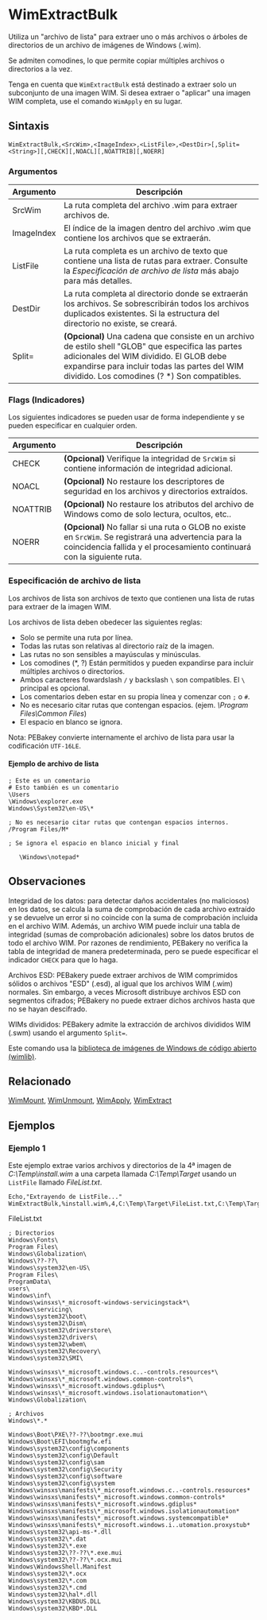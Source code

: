 # WimExtractBulk

Utiliza un "archivo de lista" para extraer uno o más archivos o árboles de directorios de un archivo de imágenes de Windows (.wim).

Se admiten comodines, lo que permite copiar múltiples archivos o directorios a la vez.

Tenga en cuenta que `WimExtractBulk` está destinado a extraer solo un subconjunto de una imagen WIM. Si desea extraer o "aplicar" una imagen WIM completa, use el comando `WimApply` en su lugar.

## Sintaxis

```pebakery
WimExtractBulk,<SrcWim>,<ImageIndex>,<ListFile>,<DestDir>[,Split=<String>][,CHECK][,NOACL][,NOATTRIB][,NOERR]
```

### Argumentos

| Argumento | Descripción |
| --- | --- |
| SrcWim | La ruta completa del archivo .wim para extraer archivos de. |
| ImageIndex | El índice de la imagen dentro del archivo .wim que contiene los archivos que se extraerán. |
| ListFile | La ruta completa es un archivo de texto que contiene una lista de rutas para extraer. Consulte la _Especificación de archivo de lista_ más abajo para más detalles. |
| DestDir | La ruta completa al directorio donde se extraerán los archivos. Se sobrescribirán todos los archivos duplicados existentes. Si la estructura del directorio no existe, se creará. |
| Split= | **(Opcional)** Una cadena que consiste en un archivo de estilo shell "GLOB" que especifica las partes adicionales del WIM dividido. El GLOB debe expandirse para incluir todas las partes del WIM dividido. Los comodines (? *) Son compatibles. |

### Flags (Indicadores)

Los siguientes indicadores se pueden usar de forma independiente y se pueden especificar en cualquier orden.

| Argumento | Descripción |
| --- | --- |
| CHECK | **(Opcional)** Verifique la integridad de `SrcWim` si contiene información de integridad adicional. |
| NOACL | **(Opcional)** No restaure los descriptores de seguridad en los archivos y directorios extraídos. |
| NOATTRIB | **(Opcional)** No restaure los atributos del archivo de Windows como de solo lectura, ocultos, etc.. |
| NOERR | **(Opcional)** No fallar si una ruta o GLOB no existe en `SrcWim`. Se registrará una advertencia para la coincidencia fallida y el procesamiento continuará con la siguiente ruta. |

### Especificación de archivo de lista

Los archivos de lista son archivos de texto que contienen una lista de rutas para extraer de la imagen WIM.

Los archivos de lista deben obedecer las siguientes reglas:

- Solo se permite una ruta por línea.
- Todas las rutas son relativas al directorio raíz de la imagen.
- Las rutas no son sensibles a mayúsculas y minúsculas.
- Los comodines (*, ?) Están permitidos y pueden expandirse para incluir múltiples archivos o directorios.
- Ambos caracteres fowardslash `/` y backslash `\` son compatibles. El `\` principal es opcional.
- Los comentarios deben estar en su propia línea y comenzar con `;` o `#`.
- No es necesario citar rutas que contengan espacios. (ejem. _\Program Files\Common Files_)
- El espacio en blanco se ignora.

Nota: PEBakey convierte internamente el archivo de lista para usar la codificación `UTF-16LE`.

#### Ejemplo de archivo de lista

```pebakery
; Este es un comentario
# Esto también es un comentario
\Users
\Windows\explorer.exe
Windows\System32\en-US\*

; No es necesario citar rutas que contengan espacios internos.
/Program Files/M*

; Se ignora el espacio en blanco inicial y final

   \Windows\notepad*

```

## Observaciones

Integridad de los datos: para detectar daños accidentales (no maliciosos) en los datos, se calcula la suma de comprobación de cada archivo extraído y se devuelve un error si no coincide con la suma de comprobación incluida en el archivo WIM. Además, un archivo WIM puede incluir una tabla de integridad (sumas de comprobación adicionales) sobre los datos brutos de todo el archivo WIM. Por razones de rendimiento, PEBakery no verifica la tabla de integridad de manera predeterminada, pero se puede especificar el indicador `CHECK` para que lo haga.

Archivos ESD: PEBakery puede extraer archivos de WIM comprimidos sólidos o archivos "ESD" (.esd), al igual que los archivos WIM (.wim) normales. Sin embargo, a veces Microsoft distribuye archivos ESD con segmentos cifrados; PEBakery no puede extraer dichos archivos hasta que no se hayan descifrado.

WIMs divididos: PEBakery admite la extracción de archivos divididos WIM (.swm) usando el argumento `Split=`.

Este comando usa la [biblioteca de imágenes de Windows de código abierto (wimlib)](https://wimlib.net/).

## Relacionado

[WimMount](./WimMount.md), [WimUnmount](./WimUnmount.md), [WimApply](./WimApply.md), [WimExtract](./WimExtract.md)

## Ejemplos

### Ejemplo 1

Este ejemplo extrae varios archivos y directorios de la 4ª imagen de *C:\Temp\install.wim* a una carpeta llamada *C:\Temp\Target* usando un `ListFile` llamado *FileList.txt*.

```pebakery
Echo,"Extrayendo de ListFile..."
WimExtractBulk,%install.wim%,4,C:\Temp\Target\FileList.txt,C:\Temp\Target\Extract,NOACL
```

FileList.txt

```pebakery
; Directorios
Windows\Fonts\
Program Files\
Windows\Globalization\
Windows\??-??\
Windows\system32\en-US\
Program Files\
ProgramData\
users\
Windows\inf\
Windows\winsxs\*_microsoft-windows-servicingstack*\
Windows\servicing\
Windows\system32\boot\
Windows\system32\Dism\
Windows\system32\driverstore\
Windows\system32\drivers\
Windows\system32\wbem\
Windows\system32\Recovery\
Windows\system32\SMI\

Windows\winsxs\*_microsoft.windows.c..-controls.resources*\
Windows\winsxs\*_microsoft.windows.common-controls*\
Windows\winsxs\*_microsoft.windows.gdiplus*\
Windows\winsxs\*_microsoft.windows.isolationautomation*\
Windows\Globalization\

; Archivos
Windows\*.*

Windows\Boot\PXE\??-??\bootmgr.exe.mui
Windows\Boot\EFI\bootmgfw.efi
Windows\system32\config\components
Windows\system32\config\Default
Windows\system32\config\sam
Windows\system32\config\Security
Windows\system32\config\software
Windows\system32\config\system
Windows\winsxs\manifests\*_microsoft.windows.c..-controls.resources*
Windows\winsxs\manifests\*_microsoft.windows.common-controls*
Windows\winsxs\manifests\*_microsoft.windows.gdiplus*
Windows\winsxs\manifests\*_microsoft.windows.isolationautomation*
Windows\winsxs\manifests\*_microsoft.windows.systemcompatible*
Windows\winsxs\manifests\*_microsoft.windows.i..utomation.proxystub*
Windows\system32\api-ms-*.dll
Windows\system32\*.dat
Windows\system32\*.exe
Windows\system32\??-??\*.exe.mui
Windows\system32\??-??\*.ocx.mui
Windows\WindowsShell.Manifest
Windows\system32\*.ocx
Windows\system32\*.com
Windows\system32\*.cmd
Windows\system32\hal*.dll
Windows\system32\KBDUS.DLL
Windows\system32\KBD*.DLL
```
